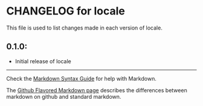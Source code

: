 # CHANGELOG for locale 

This file is used to list changes made in each version of locale.

## 0.1.0:

* Initial release of locale 

- - -
Check the [Markdown Syntax Guide](http://daringfireball.net/projects/markdown/syntax) for help with Markdown.

The [Github Flavored Markdown page](http://github.github.com/github-flavored-markdown/) describes the differences between markdown on github and standard markdown.
